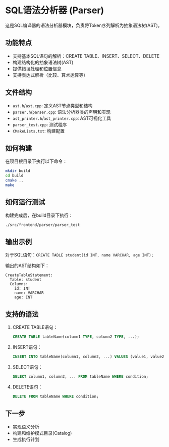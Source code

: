 # SQL语法分析器 (Parser)

这是SQL编译器的语法分析器模块，负责将Token序列解析为抽象语法树(AST)。

## 功能特点

- 支持基本SQL语句的解析：CREATE TABLE、INSERT、SELECT、DELETE
- 构建结构化的抽象语法树(AST)
- 提供错误处理和位置信息
- 支持表达式解析（比较、算术运算等）

## 文件结构

- `ast.h`/`ast.cpp`: 定义AST节点类型和结构
- `parser.h`/`parser.cpp`: 语法分析器类的声明和实现
- `ast_printer.h`/`ast_printer.cpp`: AST可视化工具
- `parser_test.cpp`: 测试程序
- `CMakeLists.txt`: 构建配置

## 如何构建

在项目根目录下执行以下命令：

```bash
mkdir build
cd build
cmake ..
make
```

## 如何运行测试

构建完成后，在build目录下执行：

```bash
./src/frontend/parser/parser_test
```

## 输出示例

对于SQL语句：`CREATE TABLE student(id INT, name VARCHAR, age INT);`

输出的AST结构如下：

```
CreateTableStatement:
  Table: student
  Columns:
    id: INT
    name: VARCHAR
    age: INT
```

## 支持的语法

1. CREATE TABLE语句：
   ```sql
   CREATE TABLE tableName(column1 TYPE, column2 TYPE, ...);
   ```

2. INSERT语句：
   ```sql
   INSERT INTO tableName(column1, column2, ...) VALUES (value1, value2, ...);
   ```

3. SELECT语句：
   ```sql
   SELECT column1, column2, ... FROM tableName WHERE condition;
   ```

4. DELETE语句：
   ```sql
   DELETE FROM tableName WHERE condition;
   ```

## 下一步

- 实现语义分析
- 构建和维护模式目录(Catalog)
- 生成执行计划